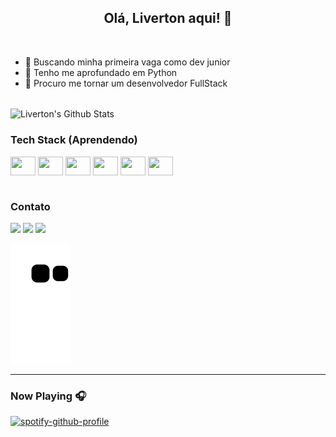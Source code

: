 <div align="center">
<h2> Olá, Liverton aqui! 👊
</div>

<br>
            
- 🔭 Buscando minha primeira vaga como dev junior
- 🌱 Tenho me aprofundado em Python
- 👯 Procuro me tornar um desenvolvedor FullStack

<br>


<div>
<img align="center" src="https://github-readme-stats.vercel.app/api?username=Liverton&include_all_commits=true&count_private=true&show_icons=true&line_height=20&title_color=7A7ADB&icon_color=2234AE&text_color=D3D3D3&bg_color=0,000000,130F40" alt="Liverton's Github Stats">
</div>

### Tech Stack (Aprendendo) 

<div>       
           <img align="center" height="30" width="40" <img src="https://cdn.jsdelivr.net/gh/devicons/devicon/icons/html5/html5-original.svg" />
           <img align="center" height="30" width="40" <img src="https://cdn.jsdelivr.net/gh/devicons/devicon/icons/css3/css3-original.svg" />
           <img align="center" height="30" width="40" <img src="https://cdn.jsdelivr.net/gh/devicons/devicon/icons/python/python-original.svg" />
           <img align="center" height="30" width="40" <img src="https://cdn.jsdelivr.net/gh/devicons/devicon/icons/bootstrap/bootstrap-original.svg" />
           <img align="center" height="30" width="40" <img src="https://cdn.jsdelivr.net/gh/devicons/devicon/icons/laravel/laravel-plain.svg" />          
           <img align="center" height="30" width="40" <img src="https://cdn.jsdelivr.net/gh/devicons/devicon/icons/flask/flask-original.svg" />
                    
           
</div> 

<br>

### Contato

<div> 
            <a href="https://www.linkedin.com/in/liverton-abreu-a1a883243/" target="_blank"><img src="https://img.shields.io/badge/-LinkedIn-%230077B5?style=for-the-badge&logo=linkedin&logoColor=white" target="_blank"></a> 
            <a href="https://www.instagram.com/livertafonso/" target="_blank"><img src="https://img.shields.io/badge/-Instagram-%23E4405F?style=for-the-badge&logo=instagram&logoColor=white" target="_blank"></a>
            <a href = "mailto:liverton.abreu@gmail.com"><img src="https://img.shields.io/badge/Gmail-D14836?style=for-the-badge&logo=gmail&logoColor=white" target="_blank"></a>
            
![Snake animation](https://github.com/Liverton/Liverton/blob/output/github-contribution-grid-snake.svg)
            
</div>

---                      
### Now Playing 🎧

[![spotify-github-profile](https://spotify-github-profile.vercel.app/api/view?uid=livertonabreu&cover_image=true&theme=novatorem&bar_color=0c404b&bar_color_cover=false)](https://github.com/kittinan/spotify-github-profile)
